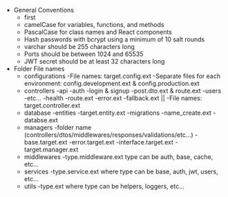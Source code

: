 - General Conventions
	- first
	- camelCase for variables, functions, and methods
	- PascalCase for class names and React components
	- Hash passwords with bcrypt using a minimum of 10 salt rounds
	- varchar should be 255 characters long
	- Ports should be between 1024 and 65535
	- JWT secret should be at least 32 characters long
- Folder File names
	- configurations
		-File names: target.config.ext
		-Separate files for each environment: config.development.ext & config.production.ext
	- controllers
		-api
		 -auth
			-login & signup
			 -post.dto.ext & route.ext
		 -users
		 -etc...
		-health
		 -route.ext
		-error.ext
		-fallback.ext
		||
		-File names: target.controller.ext
	- database
		-entities
		 -target.entity.ext
	    -migrations
		 -name_create.ext
		-databse.ext
	- managers
		-folder name (controllers/dtos/middlewares/responses/validations/etc...)
		 -base.target.ext
		 -error.target.ext
		 -interface.target.ext
		 -target.manager.ext
	- middlewares
		-type.middleware.ext
		type can be auth, base, cache, etc...
	- services
		-type.service.ext
		where type can be base, auth, jwt, users, etc...
	- utils
		-type.ext
		where type can be helpers, loggers, etc...
